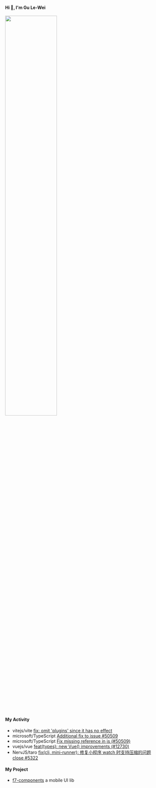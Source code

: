 #### Hi 👋, I'm **Gu Le-Wei**

<img align="" width="57.5%" src="https://github-readme-stats.vercel.app/api?username=gulewei&hide_title=true&hide_border=true&show_icons=true&include_all_commits=true&line_height=21&show=prs_merged_percentage" />
<!-- <img align="" width="42.4%" src="https://github-readme-stats.vercel.app/api/top-langs/?username=gulewei&hide_title=true&hide_border=true&layout=compact" /> -->

#### My Activity

- vitejs/vite [fix: omit 'plugins' since it has no effect](https://github.com/vitejs/vite/pull/13879)
- microsoft/TypeScript [Additional fix to issue #50509](https://github.com/microsoft/TypeScript/pull/54423)
- microsoft/TypeScript [Fix missing reference in js (#50509)](https://github.com/microsoft/TypeScript/pull/53000)
- vuejs/vue [feat(types): new Vue() improvements (#12730)](https://github.com/vuejs/vue/pull/12737)
- NervJS/taro [fix(cli, mini-runner): 修复小程序 watch 时支持压缩的问题 close #5322](https://github.com/NervJS/taro/pull/5355)

#### My Project

- [f7-components](https://github.com/gulewei/f7-components) a mobile UI lib
